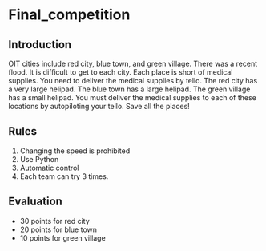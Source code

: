 # Final_competition

## Introduction
OIT cities include red city, blue town, and green village. There was a recent flood.
It is difficult to get to each city. 
Each place is short of medical supplies. 
You need to deliver the medical supplies by tello.
The red city has a very large helipad. The blue town has a large helipad. The green village has a small helipad.
You must deliver the medical supplies to each of these locations by autopiloting your tello. Save all the places!

## Rules
1. Changing the speed is prohibited
2. Use Python
3. Automatic control
4. Each team can try 3 times.

## Evaluation
- 30 points for red city
- 20 points for blue town
- 10 points for green village


